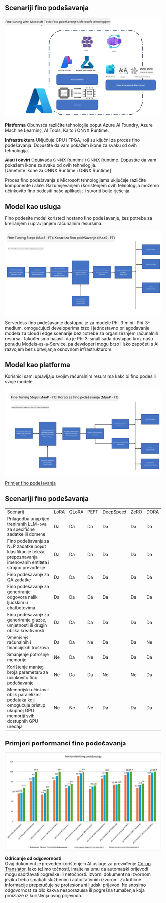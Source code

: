 <!--
CO_OP_TRANSLATOR_METADATA:
{
  "original_hash": "cb5648935f63edc17e95ce38f23adc32",
  "translation_date": "2025-07-17T08:31:00+00:00",
  "source_file": "md/03.FineTuning/FineTuning_Scenarios.md",
  "language_code": "hr"
}
-->
## Scenariji fino podešavanja

![FineTuning with MS Services](../../../../translated_images/FinetuningwithMS.3d0cec8ae693e094c38c72575e63f2c9bf1cf980ab90f1388e102709f9c979e5.hr.png)

**Platforma** Obuhvaća različite tehnologije poput Azure AI Foundry, Azure Machine Learning, AI Tools, Kaito i ONNX Runtime.

**Infrastruktura** Uključuje CPU i FPGA, koji su ključni za proces fino podešavanja. Dopustite da vam pokažem ikone za svaku od ovih tehnologija.

**Alati i okviri** Obuhvaća ONNX Runtime i ONNX Runtime. Dopustite da vam pokažem ikone za svaku od ovih tehnologija.  
[Umetnite ikone za ONNX Runtime i ONNX Runtime]

Proces fino podešavanja s Microsoft tehnologijama uključuje različite komponente i alate. Razumijevanjem i korištenjem ovih tehnologija možemo učinkovito fino podesiti naše aplikacije i stvoriti bolje rješenja.

## Model kao usluga

Fino podesite model koristeći hostano fino podešavanje, bez potrebe za kreiranjem i upravljanjem računalnim resursima.

![MaaS Fine Tuning](../../../../translated_images/MaaSfinetune.3eee4630607aff0d0a137b16ab79ec5977ece923cd1fdd89557a2655c632669d.hr.png)

Serverless fino podešavanje dostupno je za modele Phi-3-mini i Phi-3-medium, omogućujući developerima brzo i jednostavno prilagođavanje modela za cloud i edge scenarije bez potrebe za organiziranjem računalnih resursa. Također smo najavili da je Phi-3-small sada dostupan kroz našu ponudu Models-as-a-Service, pa developeri mogu brzo i lako započeti s AI razvojem bez upravljanja osnovnom infrastrukturom.

## Model kao platforma

Korisnici sami upravljaju svojim računalnim resursima kako bi fino podesili svoje modele.

![Maap Fine Tuning](../../../../translated_images/MaaPFinetune.fd3829c1122f5d1c4a6a91593ebc348548410e162acda34f18034384e3b3816a.hr.png)

[Primjer fino podešavanja](https://github.com/Azure/azureml-examples/blob/main/sdk/python/foundation-models/system/finetune/chat-completion/chat-completion.ipynb)

## Scenariji fino podešavanja

| | | | | | | |
|-|-|-|-|-|-|-|
|Scenarij|LoRA|QLoRA|PEFT|DeepSpeed|ZeRO|DORA|
|Prilagodba unaprijed treniranih LLM-ova za specifične zadatke ili domene|Da|Da|Da|Da|Da|Da|
|Fino podešavanje za NLP zadatke poput klasifikacije teksta, prepoznavanja imenovanih entiteta i strojno prevođenje|Da|Da|Da|Da|Da|Da|
|Fino podešavanje za QA zadatke|Da|Da|Da|Da|Da|Da|
|Fino podešavanje za generiranje odgovora nalik ljudskim u chatbotovima|Da|Da|Da|Da|Da|Da|
|Fino podešavanje za generiranje glazbe, umjetnosti ili drugih oblika kreativnosti|Da|Da|Da|Da|Da|Da|
|Smanjenje računalnih i financijskih troškova|Da|Da|Ne|Da|Da|Ne|
|Smanjenje potrošnje memorije|Ne|Da|Ne|Da|Da|Da|
|Korištenje manjeg broja parametara za učinkovito fino podešavanje|Ne|Da|Da|Ne|Ne|Da|
|Memorijski učinkovit oblik paralelizma podataka koji omogućuje pristup ukupnoj GPU memoriji svih dostupnih GPU uređaja|Ne|Ne|Ne|Da|Da|Da|

## Primjeri performansi fino podešavanja

![Finetuning Performance](../../../../translated_images/Finetuningexamples.a9a41214f8f5afc186adb16a413b1c17e2f43a89933ba95feb5aee84b0b24add.hr.png)

**Odricanje od odgovornosti**:  
Ovaj dokument je preveden korištenjem AI usluge za prevođenje [Co-op Translator](https://github.com/Azure/co-op-translator). Iako težimo točnosti, imajte na umu da automatski prijevodi mogu sadržavati pogreške ili netočnosti. Izvorni dokument na izvornom jeziku treba smatrati službenim i autoritativnim izvorom. Za kritične informacije preporučuje se profesionalni ljudski prijevod. Ne snosimo odgovornost za bilo kakva nesporazuma ili pogrešna tumačenja koja proizlaze iz korištenja ovog prijevoda.